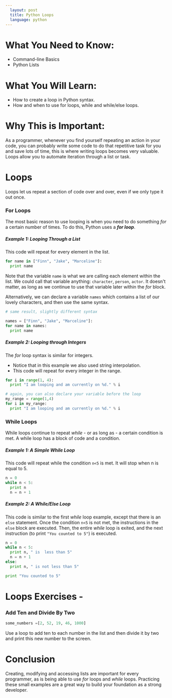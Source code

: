 ```yaml
---
  layout: post
  title: Python Loops
  language: python
---
```

# What You Need to Know:
+ Command-line Basics
+ Python Lists

# What You Will Learn:
+ How to create a loop in Python syntax.
+ How and when to use for loops, while and while/else loops.

# Why This is Important:
As a programmer, whenever you find yourself repeating an action in your code, you can probably write some code to do that repetitive task for you and save lots of time, this is where writing loops becomes very valuable. Loops allow you to automate iteration through a list or task.

# Loops
Loops let us repeat a section of code over and over, even if we only type it out once.

### For Loops
The most basic reason to use looping  is when you need to do something _for_ a certain number of times. To do this, Python uses a ***for loop***.

#####  Example 1: Looping Through a List

This code will repeat for every element in the list.

```python
for name in ["Finn", "Jake", "Marceline"]:
  print name
```
Note that the variable `name` is what we are calling each element within the list. We could call that variable anything: `character`, `person`, `actor`. It doesn't matter, as long as we continue to use that variable later within the _for_ block.

Alternatively, we can declare a variable `names` which contains a list of our lovely characters, and then use the same syntax.

```python
# same result, slightly different syntax

names = ["Finn", "Jake", "Marceline"]:
for name in names:
  print name
```
#####  Example 2: Looping through Integers

The _for_ loop syntax is similar for integers.
* Notice that in this example we also used string interpolation.
* This code will repeat for every integer in the range.

```python
for i in range(1, 4):
  print "I am looping and am currently on %d." % i

# again, you can also declare your variable before the loop
my_range = range(1,4)
for i in my_range:
  print "I am looping and am currently on %d." % i
```

### While Loops
While loops continue to repeat _while_ - or as long as - a certain condition is met. A while loop has a block of code and a condition.

#####  Example 1: A Simple While Loop
This code will repeat while the condition `n<5` is met. It will stop when n is equal to 5.

```python
n = 0
while n < 5:
  print n
  n = n + 1
```
#####  Example 2: A While/Else Loop
This code is similar to the first _while_ loop example, except that there is an `else` statement. Once the condition `n<5` is not met, the instructions in the `else` block are executed. Then, the entire _while_ loop is exited, and the next instruction (to print `"You counted to 5"`) is executed.

```python
n = 0
while n < 5:
  print n, " is  less than 5"
  n = n + 1
else:
  print n, " is not less than 5"

print "You counted to 5"
```
# Loops Exercises -

###  Add Ten and Divide By Two

```python
some_numbers =[2, 52, 19, 46, 1000]
```
Use a loop to add ten to each number in the list and then divide it by two and print this new number to the screen.

# Conclusion
Creating, modifying and accessing lists are important for every programmer, as is being able to use _for_ loops and _while_ loops. Practicing these small examples are a great way to build your foundation as a strong developer.
